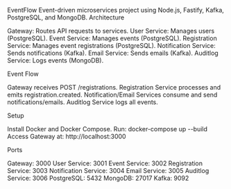 EventFlow
Event-driven microservices project using Node.js, Fastify, Kafka, PostgreSQL, and MongoDB.
Architecture

Gateway: Routes API requests to services.
User Service: Manages users (PostgreSQL).
Event Service: Manages events (PostgreSQL).
Registration Service: Manages event registrations (PostgreSQL).
Notification Service: Sends notifications (Kafka).
Email Service: Sends emails (Kafka).
Auditlog Service: Logs events (MongoDB).

Event Flow

Gateway receives POST /registrations.
Registration Service processes and emits registration.created.
Notification/Email Services consume and send notifications/emails.
Auditlog Service logs all events.

Setup

Install Docker and Docker Compose.
Run: docker-compose up --build
Access Gateway at: http://localhost:3000

Ports

Gateway: 3000
User Service: 3001
Event Service: 3002
Registration Service: 3003
Notification Service: 3004
Email Service: 3005
Auditlog Service: 3006
PostgreSQL: 5432
MongoDB: 27017
Kafka: 9092
